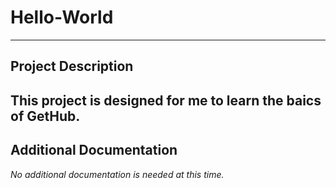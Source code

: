 # Hello-World
---
**Project Description**
---
This project is designed for me to learn the baics of GetHub.
---
**Additional Documentation**
---
*No additional documentation is needed at this time.*

